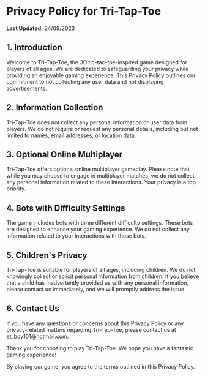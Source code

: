 # Privacy Policy for Tri-Tap-Toe

**Last Updated:** 24/09/2023

## 1. Introduction

Welcome to Tri-Tap-Toe, the 3D tic-tac-toe-inspired game designed for players of all ages. We are dedicated to safeguarding your privacy while providing an enjoyable gaming experience. This Privacy Policy outlines our commitment to not collecting any user data and not displaying advertisements.

## 2. Information Collection

Tri-Tap-Toe does not collect any personal information or user data from players. We do not require or request any personal details, including but not limited to names, email addresses, or location data.

## 3. Optional Online Multiplayer

Tri-Tap-Toe offers optional online multiplayer gameplay. Please note that while you may choose to engage in multiplayer matches, we do not collect any personal information related to these interactions. Your privacy is a top priority.

## 4. Bots with Difficulty Settings

The game includes bots with three different difficulty settings. These bots are designed to enhance your gaming experience. We do not collect any information related to your interactions with these bots.

## 5. Children's Privacy

Tri-Tap-Toe is suitable for players of all ages, including children. We do not knowingly collect or solicit personal information from children. If you believe that a child has inadvertently provided us with any personal information, please contact us immediately, and we will promptly address the issue.

## 6. Contact Us

If you have any questions or concerns about this Privacy Policy or any privacy-related matters regarding Tri-Tap-Toe, please contact us at et_boy101@hotmail.com.

Thank you for choosing to play Tri-Tap-Toe. We hope you have a fantastic gaming experience!

By playing our game, you agree to the terms outlined in this Privacy Policy.
